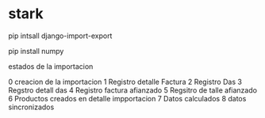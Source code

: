 # stark

pip intsall django-import-export

pip install numpy

estados de la importacion

0 creacion de la importacion
1 Registro detalle Factura
2 Registro Das
3 Regstro detall das
4 Registro factura afianzado
5 Regsitro de talle afianzado
6 Productos creados en detalle impportacion
7 Datos calculados
8 datos sincronizados

